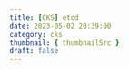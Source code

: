 ```yaml
---
title: [CKS] etcd
date: 2023-05-02 20:39:00
category: cks
thumbnail: { thumbnailSrc }
draft: false
---
```


